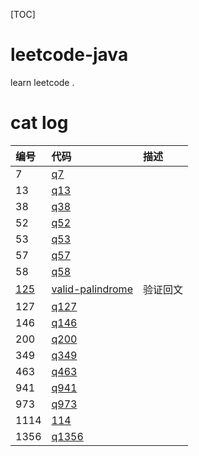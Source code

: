 [TOC]

# leetcode-java 

learn leetcode .


# cat log

|编号|代码|描述|
|:---|:---|:----|
|7|[q7](src/main/java/com/aj/leetcode/q7)
|13|[q13](src/main/java/com/aj/leetcode/q13)
|38|[q38](src/main/java/com/aj/leetcode/q38)
|52|[q52](src/main/java/com/aj/leetcode/q52)
|53|[q53](src/main/java/com/aj/leetcode/q53)
|57|[q57](src/main/java/com/aj/leetcode/q57)
|58|[q58](src/main/java/com/aj/leetcode/q58)
|[125](https://leetcode-cn.com/problems/valid-palindrome/)|[valid-palindrome](src/main/java/com/aj/leetcode/q125)|验证回文 |
|127|[q127](src/main/java/com/aj/leetcode/q127)
|146|[q146](src/main/java/com/aj/leetcode/q146)
|200|[q200](src/main/java/com/aj/leetcode/q200)
|349|[q349](src/main/java/com/aj/leetcode/q349)
|463|[q463](src/main/java/com/aj/leetcode/q463)
|941|[q941](src/main/java/com/aj/leetcode/q941)
|973|[q973](src/main/java/com/aj/leetcode/q973)
|1114|[114](src/main/java/com/aj/leetcode/q1114)|
|1356|[q1356](src/main/java/com/aj/leetcode/q1356)
